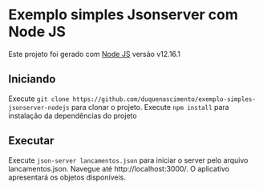 # Exemplo simples Jsonserver com Node JS
Este projeto foi gerado com  [Node JS](https://nodejs.org/en/docs/) versão v12.16.1

## Iniciando

Execute `git clone https://github.com/duquenascimento/exemplo-simples-jsonserver-nodejs` para clonar o projeto. Execute `npm install` para instalação da dependências do projeto
## Executar

Execute `json-server lancamentos.json` para iniciar o server pelo arquivo lancamentos.json. Navegue até http://localhost:3000/. O aplicativo apresentará os objetos disponíveis.



